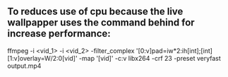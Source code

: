 ## To reduces use of cpu because the live wallpapper uses the command behind for increase performance:

ffmpeg -i <vid_1> -i <vid_2> -filter_complex '[0:v]pad=iw*2:ih[int];[int][1:v]overlay=W/2:0[vid]' -map '[vid]'  -c:v libx264 -crf 23 -preset veryfast output.mp4

